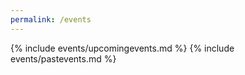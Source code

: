 ```yaml
---
permalink: /events
---
```


{% include events/upcomingevents.md %}
{% include events/pastevents.md %}
